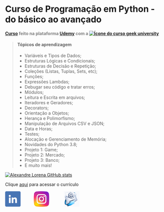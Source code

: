 # Curso de Programação em Python - do básico ao avançado

#### <span style="color:gray;">[Curso](https://www.udemy.com/course/curso-de-programacao-em-python-do-basico-ao-avancado/) feito na plataforma [Udemy](https://www.udemy.com/) com a [<img src="images/favicon2.ico" width = 12 heigh = 12 alt="Ícone do curso"> ](https://geekuniversity.com.br/)[geek university ](https://geekuniversity.com.br/)</span>

> #### Tópicos de aprendizagem 
>
> - Variáveis e Tipos de Dados;
> - Estruturas Lógicas e Condicionais;
> - Estruturas de Decisão e Repetição;
> - Coleções (Listas, Tuplas, Sets, etc);
> - Funções;
> - Expressões Lambdas;
> - Debugar seu código e tratar erros;
> - Módulos;
> - Leitura e Escrita em arquivos;
> - Iteradores e Geradores;
> - Decorators;
> - Orientação a Objetos;
> - Herança e Polimorfismo;
> - Manipulação de Arquivos CSV e JSON;
> - Data e Horas;
> - Testes;
> - Alocação e Gerenciamento de Memória;
> - Novidades do Python 3.8;
> - Projeto 1: Game;
> - Projeto 2: Mercado;
> - Projeto 3: Banco;
> - E muito mais!</span>

[![Alexandre Lorena GitHub stats](https://github-readme-stats.vercel.app/api?username=alexandrelorena)](https://github.com/alexandrelorena/github-readme-stats)

Clique [aqui](https://alexandrelorena.github.io/index.html#home) para acessar o currículo
 
[![](images/linkedin1.png)](https://www.linkedin.com/in/alexandreluizlorena/) &nbsp;&nbsp;&nbsp;&nbsp;&nbsp;&nbsp;&nbsp;&nbsp;&nbsp;    [![](images/instagram1.png)](https://www.instagram.com/alexandre_lorena/)  &nbsp;&nbsp;&nbsp;&nbsp;&nbsp;&nbsp; &nbsp;&nbsp;&nbsp;  [![](images/email3.png)](mailto:alexandre.lorena@gmail.com)  


